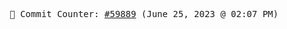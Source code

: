 <p align="center">
    <samp>
        📮 Commit Counter: <a href="https://github.com/Javascript-void0/Javascript-void0/commits/main">#59889</a> (June 25, 2023 @ 02:07 PM)
    </samp>
</p>